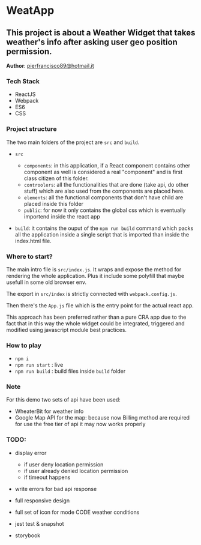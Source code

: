 # WeatApp

This project is about a Weather Widget that takes weather's info after asking user geo position permission.
---

**Author**: pierfrancisco89@hotmail.it

### Tech Stack
- ReactJS
- Webpack
- ES6
- CSS

### Project structure

The two main folders of the project are `src` and `build`. 

- `src`
  - `components`: in this application, if a React component contains other component as well 
  is considered a real "component" and is first class citizen of this folder.
  - `controolers`: all the functionalities that are done (take api, do other stuff) which 
  are also used from the components are placed here.
  - `elements`: all the functional components that don't have child are placed inside this folder
  - `public`: for now it only contains the global css which is eventually importend inside the react app
  
- `build`: it contains the ouput of the `npm run build` command which packs all the application
inside a single script that is imported than inside the index.html file.

### Where to start?

The main intro file is `src/index.js`. It wraps and expose the method for rendering the whole application.
Plus it include some polyfill that maybe usefull in some old browser env.

The export in `src/index` is strictly connected with `webpack.config.js`. 

Then there's the `App.js` file which is the entry point for the actual react app.

This approach has been preferred rather than a pure CRA app due to the fact that in this way 
the whole widget could be integrated, triggered and modified using javascript module best practices.

### How to play

- `npm i` 
- `npm run start` : live
- `npm run build` : build files inside `build` folder

### Note

For this demo two sets of api have been used:
- WheaterBit for weather info
- Google Map API for the map: because now Billing method are required for use the free tier
of api it may now works properly

### TODO:

- display error 
  - if user deny location permission
  - if user already denied location permission
  - if timeout happens

- write errors for bad api response
- full responsive design
- full set of icon for mode CODE weather conditions
- jest test & snapshot
- storybook
